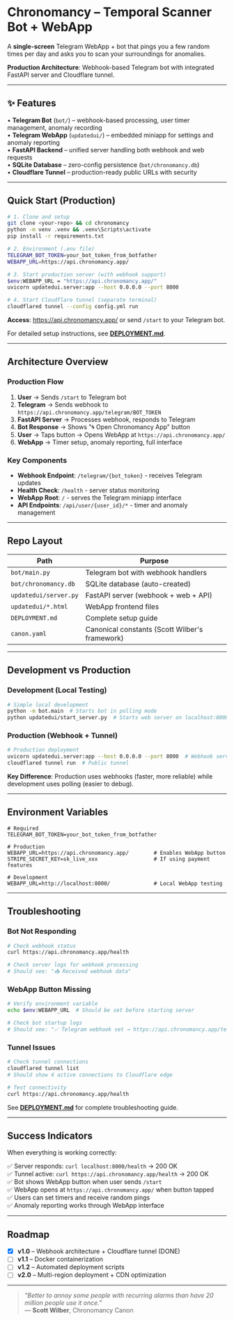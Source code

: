 # Chronomancy – Temporal Scanner Bot + WebApp

A **single-screen** Telegram WebApp + bot that pings you a few random times per day and asks you to scan your surroundings for anomalies.

**Production Architecture**: Webhook-based Telegram bot with integrated FastAPI server and Cloudflare tunnel.

---

## ✨ Features

• **Telegram Bot** (`bot/`) – webhook-based processing, user timer management, anomaly recording  
• **Telegram WebApp** (`updatedui/`) – embedded miniapp for settings and anomaly reporting  
• **FastAPI Backend** – unified server handling both webhook and web requests  
• **SQLite Database** – zero-config persistence (`bot/chronomancy.db`)  
• **Cloudflare Tunnel** – production-ready public URLs with security  

---

## Quick Start (Production)

```bash
# 1. Clone and setup
git clone <your-repo> && cd chronomancy
python -m venv .venv && .venv\Scripts\activate
pip install -r requirements.txt

# 2. Environment (.env file)
TELEGRAM_BOT_TOKEN=your_bot_token_from_botfather
WEBAPP_URL=https://api.chronomancy.app/

# 3. Start production server (with webhook support)
$env:WEBAPP_URL = "https://api.chronomancy.app/"
uvicorn updatedui.server:app --host 0.0.0.0 --port 8000

# 4. Start Cloudflare tunnel (separate terminal)
cloudflared tunnel --config config.yml run
```

**Access**: https://api.chronomancy.app/ or send `/start` to your Telegram bot.

For detailed setup instructions, see **[DEPLOYMENT.md](DEPLOYMENT.md)**.

---

## Architecture Overview

### Production Flow
1. **User** → Sends `/start` to Telegram bot
2. **Telegram** → Sends webhook to `https://api.chronomancy.app/telegram/BOT_TOKEN`  
3. **FastAPI Server** → Processes webhook, responds to Telegram
4. **Bot Response** → Shows "🌀 Open Chronomancy App" button
5. **User** → Taps button → Opens WebApp at `https://api.chronomancy.app/`
6. **WebApp** → Timer setup, anomaly reporting, full interface

### Key Components
- **Webhook Endpoint**: `/telegram/{bot_token}` - receives Telegram updates
- **Health Check**: `/health` - server status monitoring  
- **WebApp Root**: `/` - serves the Telegram miniapp interface
- **API Endpoints**: `/api/user/{user_id}/*` - timer and anomaly management

---

## Repo Layout
| Path | Purpose |
|------|---------|
| `bot/main.py` | Telegram bot with webhook handlers |
| `bot/chronomancy.db` | SQLite database (auto-created) |
| `updatedui/server.py` | FastAPI server (webhook + web + API) |
| `updatedui/*.html` | WebApp frontend files |
| `DEPLOYMENT.md` | Complete setup guide |
| `canon.yaml` | Canonical constants (Scott Wilber's framework) |

---

## Development vs Production

### Development (Local Testing)
```bash
# Simple local development
python -m bot.main  # Starts bot in polling mode
python updatedui/start_server.py  # Starts web server on localhost:8000
```

### Production (Webhook + Tunnel)
```bash
# Production deployment  
uvicorn updatedui.server:app --host 0.0.0.0 --port 8000  # Webhook server
cloudflared tunnel run  # Public tunnel
```

**Key Difference**: Production uses webhooks (faster, more reliable) while development uses polling (easier to debug).

---

## Environment Variables

```env
# Required
TELEGRAM_BOT_TOKEN=your_bot_token_from_botfather

# Production
WEBAPP_URL=https://api.chronomancy.app/        # Enables WebApp button
STRIPE_SECRET_KEY=sk_live_xxx                  # If using payment features

# Development  
WEBAPP_URL=http://localhost:8000/              # Local WebApp testing
```

---

## Troubleshooting

### Bot Not Responding
```bash
# Check webhook status
curl https://api.chronomancy.app/health

# Check server logs for webhook processing
# Should see: "📥 Received webhook data"
```

### WebApp Button Missing
```bash
# Verify environment variable
echo $env:WEBAPP_URL  # Should be set before starting server

# Check bot startup logs
# Should see: "✅ Telegram webhook set → https://api.chronomancy.app/telegram/..."
```

### Tunnel Issues
```bash
# Check tunnel connections
cloudflared tunnel list
# Should show 4 active connections to Cloudflare edge

# Test connectivity
curl https://api.chronomancy.app/health
```

See **[DEPLOYMENT.md](DEPLOYMENT.md)** for complete troubleshooting guide.

---

## Success Indicators

When everything is working correctly:

✅ Server responds: `curl localhost:8000/health` → 200 OK  
✅ Tunnel active: `curl https://api.chronomancy.app/health` → 200 OK  
✅ Bot shows WebApp button when user sends `/start`  
✅ WebApp opens at `https://api.chronomancy.app/` when button tapped  
✅ Users can set timers and receive random pings  
✅ Anomaly reporting works through WebApp interface  

---

## Roadmap

- [x] **v1.0** – Webhook architecture + Cloudflare tunnel (DONE)
- [ ] **v1.1** – Docker containerization 
- [ ] **v1.2** – Automated deployment scripts
- [ ] **v2.0** – Multi-region deployment + CDN optimization

---

> *"Better to annoy some people with recurring alarms than have 20 million people use it once."*  
> — **Scott Wilber**, Chronomancy Canon 